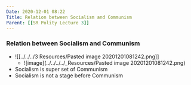 ```yaml
---
Date: 2020-12-01 08:22
Title: Relation between Socialism and Communism
Parent: [[SR Polity Lecture 3]]
---
```


### Relation between Socialism and Communism
- ![[../../../3 Resources/Pasted image 20201201081242.png]]
	- ![image](../../../../_Resources/Pasted image 20201201081242.png)
- Socialism is super set of Communism
- Socialism is not a stage before Communism
